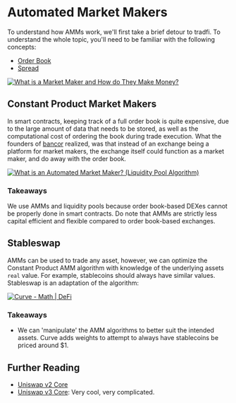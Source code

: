# Automated Market Makers

To understand how AMMs work, we'll first take a brief detour to tradfi. To understand the whole topic, you'll need to be familiar with the following concepts:

- [Order Book](https://www.investopedia.com/terms/o/order-book.asp)
- [Spread](https://www.investopedia.com/terms/s/spread.asp)

[![What is a Market Maker and How do They Make Money?](https://img.youtube.com/vi/zTHKcJEGe8/maxresdefault.jpg)](https://youtu.be/zTHKcJEGe8)

## Constant Product Market Makers

In smart contracts, keeping track of a full order book is quite expensive, due to the large amount of data that needs to be stored, as well as the computational cost of ordering the book during trade execution. What the founders of [bancor](https://research.thetie.io/bancor-history/) realized, was that instead of an exchange being a platform for market makers, the exchange itself could function as a market maker, and do away with the order book. 

[![What is an Automated Market Maker? (Liquidity Pool Algorithm)](https://img.youtube.com/vi/1PbZMudPP5E/maxresdefault.jpg)](https://youtu.be/1PbZMudPP5E)

### Takeaways

We use AMMs and liquidity pools because order book-based DEXes cannot be properly done in smart contracts. Do note that AMMs are strictly less capital efficient and flexible compared to order book-based exchanges.

## Stableswap

AMMs can be used to trade any asset, however, we can optimize the Constant Product AMM algorithm with knowledge of the underlying assets `real` value. For example, stablecoins should always have similar values. Stableswap is an adaptation of the algorithm:

[![Curve - Math | DeFi](https://img.youtube.com/vi/GuD3jkPgPgU/maxresdefault.jpg)](https://youtu.be/GuD3jkPgPgU)


### Takeaways

- We can 'manipulate' the AMM algorithms to better suit the intended assets. Curve adds weights to attempt to always have stablecoins be priced around $1.

## Further Reading

- [Uniswap v2 Core](https://uniswap.org/whitepaper.pdf)
- [Uniswap v3 Core](https://uniswap.org/whitepaper-v3.pdf): Very cool, very complicated.